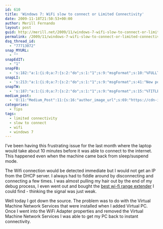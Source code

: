```yaml
---
id: 610
title: 'Windows 7: WiFi slow to connect or Limited Connectivity'
date: 2009-11-18T21:50:53+00:00
author: Merill Fernando
layout: post
guid: http://merill.net/2009/11/windows-7-wifi-slow-to-connect-or-limited-connectivity/
permalink: /2009/11/windows-7-wifi-slow-to-connect-or-limited-connectivity/
dsq_thread_id:
  - "77713072"
snap_MYURL:
  - ""
snapEdIT:
  - "1"
snapFB:
  - 's:182:"a:1:{i:0;a:7:{s:2:"do";s:1:"1";s:9:"msgFormat";s:10:"%FULLTEXT%";s:8:"postType";s:1:"T";s:9:"isAutoImg";s:1:"A";s:8:"imgToUse";s:0:"";s:9:"isAutoURL";s:1:"A";s:8:"urlToUse";s:0:"";}}";'
snapLI:
  - 's:213:"a:1:{i:0;a:7:{s:2:"do";s:1:"1";s:9:"msgFormat";s:41:"New post has been published on %SITENAME%";s:8:"postType";s:1:"A";s:9:"isAutoImg";s:1:"A";s:8:"imgToUse";s:0:"";s:9:"isAutoURL";s:1:"A";s:8:"urlToUse";s:0:"";}}";'
snapTW:
  - 's:187:"a:1:{i:0;a:7:{s:2:"do";s:1:"1";s:9:"msgFormat";s:15:"%TITLE% - %URL%";s:8:"attchImg";s:1:"1";s:9:"isAutoImg";s:1:"A";s:8:"imgToUse";s:0:"";s:9:"isAutoURL";s:1:"A";s:8:"urlToUse";s:0:"";}}";'
medium_post:
  - 'O:11:"Medium_Post":11:{s:16:"author_image_url";s:69:"https://cdn-images-1.medium.com/fit/c/200/200/0*nOSMyIhdQJ9325FH.jpeg";s:10:"author_url";s:26:"https://medium.com/@merill";s:11:"byline_name";N;s:12:"byline_email";N;s:10:"cross_link";s:2:"no";s:2:"id";s:12:"ef1c7ae94197";s:21:"follower_notification";s:3:"yes";s:7:"license";s:19:"all-rights-reserved";s:14:"publication_id";s:12:"99858869fb3c";s:6:"status";s:6:"public";s:3:"url";s:94:"https://medium.com/@merill/windows-7-wifi-slow-to-connect-or-limited-connectivity-ef1c7ae94197";}'
categories:
  - Tips
tags:
  - limited connectivity
  - slow to connect
  - wifi
  - windows 7
---
```

I’ve been having this frustrating issue for the last month where the laptop would take about 10 minutes before it was able to connect to the internet. This happened even when the machine came back from sleep/suspend mode.

The Wifi connection would be detected immediate but I would not get an IP from the DHCP server. I always had to fiddle around by disconnecting and connecting a few times. I was almost pulling my hair out by the end of my debug process, I even went out and bought the <a href="http://reviewimo.com/best-wi-fi-range-extenders-10-best-wi-fi-boosters-run-down/">best wi-fi range extender</a> I could find - thinking the signal was just weak.

Well today I got down the source. The problem was to do with the Virtual Machine Network Services that were installed when I added Virtual PC. Once I went into the WiFi Adapter properties and removed the Virtual Machine Network Services I was able to get my PC back to instant connectivity.